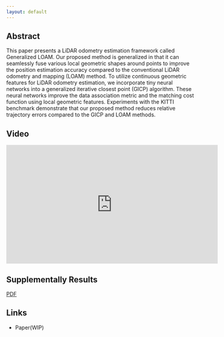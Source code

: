 ```yaml
---
layout: default
---
```


## Abstract

This paper presents a LiDAR odometry estimation framework called Generalized LOAM.
Our proposed method is generalized in that it can seamlessly fuse various local geometric shapes around points to improve the position estimation accuracy compared to the conventional LiDAR odometry and mapping (LOAM) method.
To utilize continuous geometric features for LiDAR odometry estimation, we incorporate tiny neural networks into a generalized iterative closest point (GICP) algorithm.
These neural networks improve the data association metric and the matching cost function using local geometric features.
Experiments with the KITTI benchmark demonstrate that our proposed method reduces relative trajectory errors compared to the GICP and LOAM methods.


## Video


<iframe id="video" width="560" height="315" src="https://www.youtube.com/embed/LgWX2sPZQsE" frameborder="0" allow="autoplay; encrypted-media" allowfullscreen=""></iframe>


## Supplementally Results

[PDF](./materials/SupplementaryResults.pdf)

## Links

- Paper(WIP)
